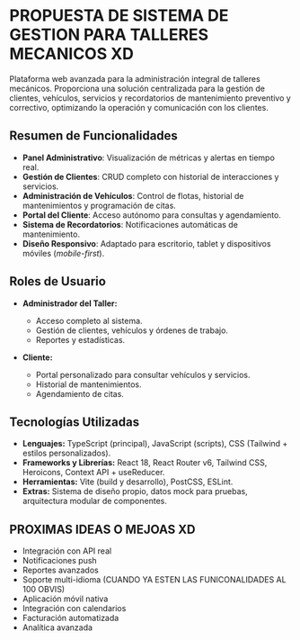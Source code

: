# PROPUESTA DE SISTEMA DE GESTION PARA TALLERES MECANICOS XD

Plataforma web avanzada para la administración integral de talleres mecánicos.
Proporciona una solución centralizada para la gestión de clientes, vehículos, servicios y recordatorios de mantenimiento preventivo y correctivo, optimizando la operación y comunicación con los clientes.

## Resumen de Funcionalidades

* **Panel Administrativo**: Visualización de métricas y alertas en tiempo real.
* **Gestión de Clientes**: CRUD completo con historial de interacciones y servicios.
* **Administración de Vehículos**: Control de flotas, historial de mantenimientos y programación de citas.
* **Portal del Cliente**: Acceso autónomo para consultas y agendamiento.
* **Sistema de Recordatorios**: Notificaciones automáticas de mantenimiento.
* **Diseño Responsivo**: Adaptado para escritorio, tablet y dispositivos móviles (*mobile-first*).

## Roles de Usuario

* **Administrador del Taller:**

  * Acceso completo al sistema.
  * Gestión de clientes, vehículos y órdenes de trabajo.
  * Reportes y estadísticas.
* **Cliente:**

  * Portal personalizado para consultar vehículos y servicios.
  * Historial de mantenimientos.
  * Agendamiento de citas.

## Tecnologías Utilizadas

* **Lenguajes:** TypeScript (principal), JavaScript (scripts), CSS (Tailwind + estilos personalizados).
* **Frameworks y Librerías:** React 18, React Router v6, Tailwind CSS, Heroicons, Context API + useReducer.
* **Herramientas:** Vite (build y desarrollo), PostCSS, ESLint.
* **Extras:** Sistema de diseño propio, datos mock para pruebas, arquitectura modular de componentes.



## PROXIMAS IDEAS O MEJOAS XD

* Integración con API real
* Notificaciones push
* Reportes avanzados
* Soporte multi-idioma (CUANDO YA ESTEN LAS FUNICONALIDADES AL 100 OBVIS)
* Aplicación móvil nativa
* Integración con calendarios
* Facturación automatizada
* Analítica avanzada
